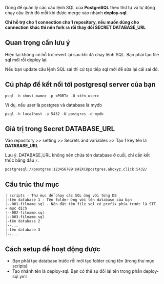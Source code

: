 Dùng để quản lý các câu lệnh SQL của **PostgreSQL** theo thứ tự và tự động chạy câu lệnh đó mỗi khi được merge vào nhánh **deploy-sql**.

**Chỉ hỗ trợ cho 1 connection cho 1 repository, nếu muốn dùng cho connection khác thì nên fork ra rồi thay đổi SECRET DATABASE_URL**

## Quan trọng cần lưu ý

Hiện tại không có hỗ trợ revert lại sau khi đã chạy lệnh SQL. Bạn phải tạo file sql mới rồi deploy lại.

Nếu bạn update câu lệnh SQL sai thì cứ tạo tiếp sql mới để sửa lại cái sai đó.

## Cú pháp để kết nối tới postgresql server của bạn

```
psql -h <host_name> -p <PORT> -U <tên_user>
```

Ví dụ, nếu user là postgres và database là mydb

```
psql -h localhost -p 5432 -U postgres -d mydb
```

## Giá trị trong Secret DATABASE_URL

Vào repository >> setting >> Secrets and variables >> Tạo 1 key tên là **DATABASE_URL**

Lưu ý: DATABASE_URL không nên chứa tên database ở cuối, chỉ cần kết thúc bằng dấu `/`.

```
postgresql://postgres:123456789!@#ZXC@postgres.abcxyz.click:5432/
```

## Cấu trúc thư mục

```
| scripts - Thư mục để chạy các SQL ứng với từng DB
|-tên database 1 - Tên folder ứng với tên database của bạn
|--001-filname.sql - Nên đặt tên file sql có prefix phía trước là STT + mục đích
|--002-filname.sql
|--003-filname.sql
|-tên database 2
|--...
|-tên database 3
|--...
```

## Cách setup để hoạt động được

- Bạn phải tạo database trước rồi mới tạo folder cùng tên (trong thư mục scripts)
- Tạo nhánh tên là deploy-sql. Bạn có thể sự đổi lại tên trong phần deploy-sql.yml
